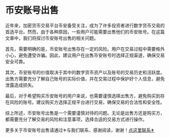 # 币安账号出售

近年来，加密货币交易平台币安备受关注，成为了许多投资者进行数字货币交易的首选平台。然而，由于各种原因，一些用户可能需要出售他们的币安账号。在这篇文章中，我们将探讨币安账号出售的相关问题。

首先，需要明确的是，币安账号出售存在一定的风险。用户在交易过程中需要格外小心，避免遭受诈骗。因此，建议用户在出售币安账号时选择正规渠道，确保交易安全可靠。

其次，币安账号的价值取决于其中的数字货币资产以及账号的交易历史和活跃度。出售方需要充分了解自己账号的实际价值，并在交易过程中保护好个人信息，避免泄露造成损失。

最后，对于希望购买币安账号的用户来说，也需要谨慎选择出售方，避免购买到存在风险的账号。建议购买方选择正规平台进行交易，确保交易的合法性和安全性。

综上所述，币安账号出售是一个需要谨慎对待的问题。无论是出售方还是购买方，都需要充分了解交易的风险和注意事项，选择合适的交易方式进行操作。

更多关于币安账号出售请通过✈与我们联系，感谢阅读，谢谢！[点这里联系✈](https://k02.cc)